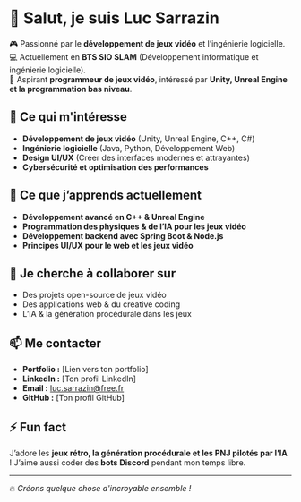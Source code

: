# 👋 Salut, je suis Luc Sarrazin  

🎮 Passionné par le **développement de jeux vidéo** et l’ingénierie logicielle.  
💻 Actuellement en **BTS SIO SLAM** (Développement informatique et ingénierie logicielle).  
🚀 Aspirant **programmeur de jeux vidéo**, intéressé par **Unity, Unreal Engine et la programmation bas niveau**.  

## 👀 Ce qui m'intéresse  
- **Développement de jeux vidéo** (Unity, Unreal Engine, C++, C#)  
- **Ingénierie logicielle** (Java, Python, Développement Web)  
- **Design UI/UX** (Créer des interfaces modernes et attrayantes)  
- **Cybersécurité et optimisation des performances**  

## 🌱 Ce que j’apprends actuellement  
- **Développement avancé en C++ & Unreal Engine**  
- **Programmation des physiques & de l’IA pour les jeux vidéo**  
- **Développement backend avec Spring Boot & Node.js**  
- **Principes UI/UX pour le web et les jeux vidéo**  

## 💞️ Je cherche à collaborer sur  
- Des projets open-source de jeux vidéo  
- Des applications web & du creative coding  
- L’IA & la génération procédurale dans les jeux  

## 📫 Me contacter  
- **Portfolio :** [Lien vers ton portfolio]  
- **LinkedIn :** [Ton profil LinkedIn]  
- **Email :** luc.sarrazin@free.fr  
- **GitHub :** [Ton profil GitHub]  

## ⚡ Fun fact  
J’adore les **jeux rétro, la génération procédurale et les PNJ pilotés par l’IA** ! J’aime aussi coder des **bots Discord** pendant mon temps libre.  

---

🔥 *Créons quelque chose d'incroyable ensemble !*  
